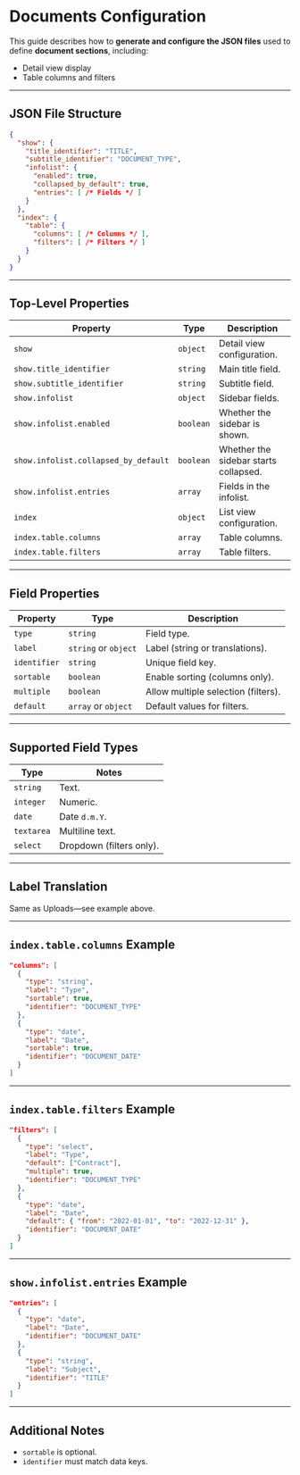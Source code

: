 # Documents Configuration

This guide describes how to **generate and configure the JSON files** used to define **document sections**, including:

- Detail view display
- Table columns and filters

---

## JSON File Structure

```json
{
  "show": {
    "title_identifier": "TITLE",
    "subtitle_identifier": "DOCUMENT_TYPE",
    "infolist": {
      "enabled": true,
      "collapsed_by_default": true,
      "entries": [ /* Fields */ ]
    }
  },
  "index": {
    "table": {
      "columns": [ /* Columns */ ],
      "filters": [ /* Filters */ ]
    }
  }
}
```

---

## Top-Level Properties

| Property                             | Type      | Description                                                          |
|--------------------------------------|-----------|----------------------------------------------------------------------|
| `show`                               | `object`  | Detail view configuration.                                           |
| `show.title_identifier`              | `string`  | Main title field.                                                    |
| `show.subtitle_identifier`           | `string`  | Subtitle field.                                                      |
| `show.infolist`                      | `object`  | Sidebar fields.                                                      |
| `show.infolist.enabled`              | `boolean` | Whether the sidebar is shown.                                        |
| `show.infolist.collapsed_by_default` | `boolean` | Whether the sidebar starts collapsed.                                |
| `show.infolist.entries`              | `array`   | Fields in the infolist.                                              |
| `index`                              | `object`  | List view configuration.                                             |
| `index.table.columns`                | `array`   | Table columns.                                                       |
| `index.table.filters`                | `array`   | Table filters.                                                       |

---

## Field Properties

| Property     | Type                  | Description                             |
|--------------|-----------------------|-----------------------------------------|
| `type`       | `string`              | Field type.                             |
| `label`      | `string` or `object`  | Label (string or translations).         |
| `identifier` | `string`              | Unique field key.                       |
| `sortable`   | `boolean`             | Enable sorting (columns only).          |
| `multiple`   | `boolean`             | Allow multiple selection (filters).     |
| `default`    | `array` or `object`   | Default values for filters.             |

---

## Supported Field Types

| Type       | Notes                    |
|------------|--------------------------|
| `string`   | Text.                    |
| `integer`  | Numeric.                 |
| `date`     | Date `d.m.Y`.            |
| `textarea` | Multiline text.          |
| `select`   | Dropdown (filters only). |

---

## Label Translation

Same as Uploads—see example above.

---

## `index.table.columns` Example

```json
"columns": [
  {
    "type": "string",
    "label": "Type",
    "sortable": true,
    "identifier": "DOCUMENT_TYPE"
  },
  {
    "type": "date",
    "label": "Date",
    "sortable": true,
    "identifier": "DOCUMENT_DATE"
  }
]
```

---

## `index.table.filters` Example

```json
"filters": [
  {
    "type": "select",
    "label": "Type",
    "default": ["Contract"],
    "multiple": true,
    "identifier": "DOCUMENT_TYPE"
  },
  {
    "type": "date",
    "label": "Date",
    "default": { "from": "2022-01-01", "to": "2022-12-31" },
    "identifier": "DOCUMENT_DATE"
  }
]
```

---

## `show.infolist.entries` Example

```json
"entries": [
  {
    "type": "date",
    "label": "Date",
    "identifier": "DOCUMENT_DATE"
  },
  {
    "type": "string",
    "label": "Subject",
    "identifier": "TITLE"
  }
]
```

---

## Additional Notes

- `sortable` is optional.
- `identifier` must match data keys.
